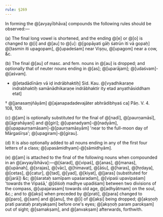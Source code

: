 ```yaml
---
rule: §269
---
```


In forming the @[avyayībhāva] compounds the following rules should be observed:—

(a) The final long vowel is shortened, and the ending @[e] or @[o] is changed to @[i] and @[au] to @[u]: @[gopāyati gāḥ śatrūn iti vā gopaḥ] @[tasmin iti upagopam], @[upadeśam] near Viṣṇu, @[upagom] near a cow, &c.

(b) The final @[au] of masc. and fem. nouns in @[au] is dropped; and optionally that of neuter nouns ending in @[as]; @[uparājam]; @[udaśvam]-@[aśvam].

- @[etadādīnāṃ vā iḍ indrābhaktiḥ] Sid. Kau. @[vyadhikaraṇe indrabhaktiḥ samānādhikaraṇe indrābhaktir ity etad anyathāsiddham etat]

† @[janasaṃjñāyām] @[ajanapadadevajāter abhrādibhyaś ca] Pāṇ. V. 4. 108, 109.

(c) @[am] is optionally substituted for the final of @[nadī], @[paurṇamāsī], @[āgrahāyaṇī] and @[giri]; @[upanadyam]-@[nadyām], @[upapaurṇamāsam]-@[paurṇamāsyām] 'near to the full-moon day of Mārgaśīrṣa'; @[upagiram]-@[girau].

(d) It is also optionally added to all nouns ending in any of the first four letters of a class; @[upasāmidhyam]-@[sāmidhyām].

(e) @[am] is attached to the final of the following nouns when compounded in an @[avyayībhāva]:—@[śarad], @[vipaś], @[anas], @[manas], @[upānah], @[srajas], @[vāc], @[himavat], @[āśu], @[haras], @[hṛdaya], @[cetas], @[catur], @[tad], @[yad], @[kiyat], @[jaras] (substituted for @[jarā]) &c; @[śarataḥ samīpam upaśaradam], @[vipaśi upavipaśam] 'towards the Vipaśā,' @[diśoḥ madhye upadiśam] between two divisions of the compass, @[upajarasam] towards old age, @[adhyātmam] on the soul, &c.; and to @[akṣi] when preceded by @[prati], @[para] changed to @[paro], @[sam] and @[anu], the @[i] of @[akṣi] being dropped; @[akṣṇoḥ prati parataḥ pratyakṣam] before one's eyes; @[akṣṇoḥ param parokṣam] out of sight; @[samakṣam], and @[anvakṣam] afterwards, forthwith.